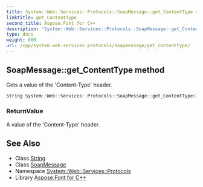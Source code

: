 ```yaml
---
title: System::Web::Services::Protocols::SoapMessage::get_ContentType method
linktitle: get_ContentType
second_title: Aspose.Font for C++
description: 'System::Web::Services::Protocols::SoapMessage::get_ContentType method. Gets a value of the ''Content-Type'' header in C++.'
type: docs
weight: 600
url: /cpp/system.web.services.protocols/soapmessage/get_contenttype/
---
```

## SoapMessage::get_ContentType method


Gets a value of the 'Content-Type' header.

```cpp
String System::Web::Services::Protocols::SoapMessage::get_ContentType()
```


### ReturnValue

A value of the 'Content-Type' header.

## See Also

* Class [String](../../../system/string/)
* Class [SoapMessage](../)
* Namespace [System::Web::Services::Protocols](../../)
* Library [Aspose.Font for C++](../../../)

